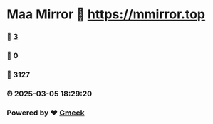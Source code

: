 # Maa Mirror :link: https://mmirror.top 
### :page_facing_up: [3](https://mmirror.top/tag.html) 
### :speech_balloon: 0 
### :hibiscus: 3127 
### :alarm_clock: 2025-03-05 18:29:20 
### Powered by :heart: [Gmeek](https://github.com/Meekdai/Gmeek)
